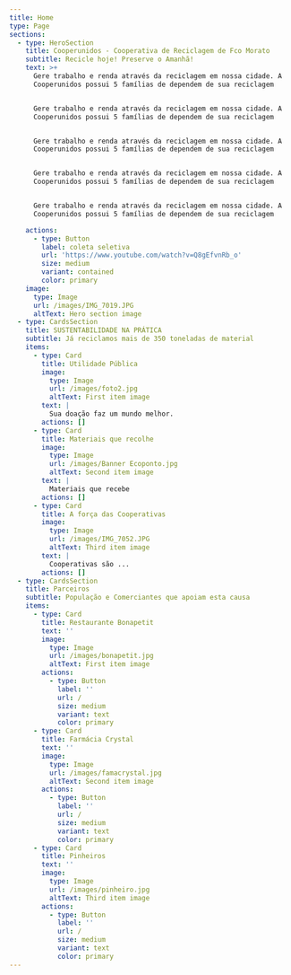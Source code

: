 ```yaml
---
title: Home
type: Page
sections:
  - type: HeroSection
    title: Cooperunidos - Cooperativa de Reciclagem de Fco Morato
    subtitle: Recicle hoje! Preserve o Amanhã!
    text: >+
      Gere trabalho e renda através da reciclagem em nossa cidade. A
      Cooperunidos possui 5 famílias de dependem de sua reciclagem


      Gere trabalho e renda através da reciclagem em nossa cidade. A
      Cooperunidos possui 5 famílias de dependem de sua reciclagem


      Gere trabalho e renda através da reciclagem em nossa cidade. A
      Cooperunidos possui 5 famílias de dependem de sua reciclagem


      Gere trabalho e renda através da reciclagem em nossa cidade. A
      Cooperunidos possui 5 famílias de dependem de sua reciclagem


      Gere trabalho e renda através da reciclagem em nossa cidade. A
      Cooperunidos possui 5 famílias de dependem de sua reciclagem

    actions:
      - type: Button
        label: coleta seletiva
        url: 'https://www.youtube.com/watch?v=Q8gEfvnRb_o'
        size: medium
        variant: contained
        color: primary
    image:
      type: Image
      url: /images/IMG_7019.JPG
      altText: Hero section image
  - type: CardsSection
    title: SUSTENTABILIDADE NA PRÁTICA
    subtitle: Já reciclamos mais de 350 toneladas de material
    items:
      - type: Card
        title: Utilidade Pública
        image:
          type: Image
          url: /images/foto2.jpg
          altText: First item image
        text: |
          Sua doação faz um mundo melhor. 
        actions: []
      - type: Card
        title: Materiais que recolhe
        image:
          type: Image
          url: /images/Banner Ecoponto.jpg
          altText: Second item image
        text: |
          Materiais que recebe
        actions: []
      - type: Card
        title: A força das Cooperativas
        image:
          type: Image
          url: /images/IMG_7052.JPG
          altText: Third item image
        text: |
          Cooperativas são ...
        actions: []
  - type: CardsSection
    title: Parceiros
    subtitle: População e Comerciantes que apoiam esta causa
    items:
      - type: Card
        title: Restaurante Bonapetit
        text: ''
        image:
          type: Image
          url: /images/bonapetit.jpg
          altText: First item image
        actions:
          - type: Button
            label: ''
            url: /
            size: medium
            variant: text
            color: primary
      - type: Card
        title: Farmácia Crystal
        text: ''
        image:
          type: Image
          url: /images/famacrystal.jpg
          altText: Second item image
        actions:
          - type: Button
            label: ''
            url: /
            size: medium
            variant: text
            color: primary
      - type: Card
        title: Pinheiros
        text: ''
        image:
          type: Image
          url: /images/pinheiro.jpg
          altText: Third item image
        actions:
          - type: Button
            label: ''
            url: /
            size: medium
            variant: text
            color: primary
---
```

